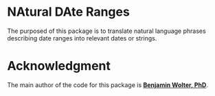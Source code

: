 # NAtural DAte Ranges

The purposed of this package is to translate natural language phrases describing date ranges into relevant dates or strings.

# Acknowledgment

The main author of the code for this package is [**Benjamin Wolter, PhD**](https://www.linkedin.com/in/benjamin-wolter/).